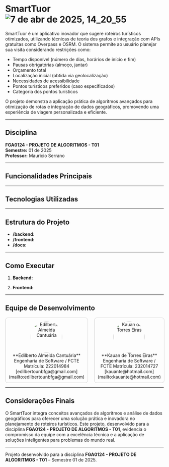 # SmartTuor ![7 de abr  de 2025, 14_20_55](https://github.com/user-attachments/assets/e59cfe9f-4bfd-4e48-90dd-3ee343041150)

SmartTuor é um aplicativo inovador que sugere roteiros turísticos otimizados, utilizando técnicas de teoria dos grafos e integração com APIs gratuitas como Overpass e OSRM. O sistema permite ao usuário planejar sua visita considerando restrições como:
- Tempo disponível (número de dias, horários de início e fim)
- Pausas obrigatórias (almoço, jantar)
- Orçamento total
- Localização inicial (obtida via geolocalização)
- Necessidades de acessibilidade
- Pontos turísticos preferidos (caso especificados)
- Categoria dos pontos turísticos

O projeto demonstra a aplicação prática de algoritmos avançados para otimização de rotas e integração de dados geográficos, promovendo uma experiência de viagem personalizada e eficiente.

---

## Disciplina
**FGA0124 - PROJETO DE ALGORITMOS - T01**  
**Semestre:** 01 de 2025  
**Professor:** Mauricio Serrano

---

## Funcionalidades Principais

---

## Tecnologias Utilizadas

---

## Estrutura do Projeto
- **/backend:**  
- **/frontend:**  
- **/docs:**  

---

## Como Executar

1. **Backend:**

2. **Frontend:**

---

## Equipe de Desenvolvimento

<div style="display: flex; gap: 20px; align-items: center;">
  <div style="flex: 1; border: 1px solid #ccc; padding: 10px; border-radius: 8px; text-align: center;">
    <img src="https://avatars.githubusercontent.com/u/69125218?v=4" alt="Edilberto Almeida Cantuária" style="width: 100px; height: 100px; border-radius: 50%;"><br>
    **Edilberto Almeida Cantuária**  
    Engenharia de Software / FCTE  
    Matrícula: 222014984  
    [edilbertounbfga@gmail.com](mailto:edilbertounbfga@gmail.com)
  </div>
  <div style="flex: 1; border: 1px solid #ccc; padding: 10px; border-radius: 8px; text-align: center;">
    <img src="https://avatars.githubusercontent.com/u/43351064?v=4" alt="Kauan de Torres Eiras" style="width: 100px; height: 100px; border-radius: 50%;"><br>
    **Kauan de Torres Eiras**  
    Engenharia de Software / FCTE  
    Matrícula: 232014727  
    [kauante@hotmail.com](mailto:kauante@hotmail.com)
  </div>
</div>

---

## Considerações Finais
O SmartTuor integra conceitos avançados de algoritmos e análise de dados geográficos para oferecer uma solução prática e inovadora no planejamento de roteiros turísticos. Este projeto, desenvolvido para a disciplina **FGA0124 - PROJETO DE ALGORITMOS - T01**, evidencia o compromisso da equipe com a excelência técnica e a aplicação de soluções inteligentes para problemas do mundo real.

---

Projeto desenvolvido para a disciplina **FGA0124 - PROJETO DE ALGORITMOS - T01** – Semestre 01 de 2025.
